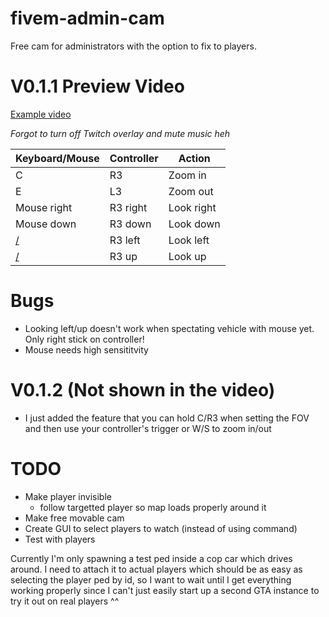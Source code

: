 # fivem-admin-cam

Free cam for administrators with the option to fix to players.

# V0.1.1 Preview Video

[Example video](https://streamable.com/zjhup8)

_Forgot to turn off Twitch overlay and mute music heh_

| Keyboard/Mouse | Controller | Action     |
| -------------- | ---------- | ---------- |
| C              | R3         | Zoom in    |
| E              | L3         | Zoom out   |
| Mouse right    | R3 right   | Look right |
| Mouse down     | R3 down    | Look down  |
| [/](#Bugs)     | R3 left    | Look left  |
| [/](#Bugs)     | R3 up      | Look up    |

# Bugs

- Looking left/up doesn't work when spectating vehicle with mouse yet. Only right stick on controller!
- Mouse needs high sensititvity

# V0.1.2 (Not shown in the video)

- I just added the feature that you can hold C/R3 when setting the FOV and then use your controller's trigger or W/S to zoom in/out

# TODO

- Make player invisible
  - follow targetted player so map loads properly around it
- Make free movable cam
- Create GUI to select players to watch (instead of using command)
- Test with players

Currently I'm only spawning a test ped inside a cop car which drives around. I need to attach it to actual players which should be as easy as selecting the player ped by id, so I want to wait until I get everything working properly since I can't just easily start up a second GTA instance to try it out on real players ^^

